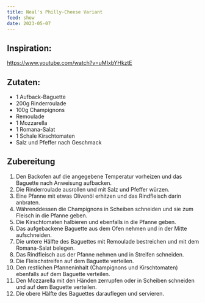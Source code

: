 ```yaml
---
title: Neal's Philly-Cheese Variant
feed: show
date: 2023-05-07
---
```


## Inspiration: 
https://www.youtube.com/watch?v=uMIxbYHkztE

## Zutaten:
-   1 Aufback-Baguette
-   200g Rinderroulade
-   100g Champignons
-   Remoulade
-   1 Mozzarella
-   1 Romana-Salat
-   1 Schale Kirschtomaten
-   Salz und Pfeffer nach Geschmack

## Zubereitung

1.  Den Backofen auf die angegebene Temperatur vorheizen und das Baguette nach Anweisung aufbacken.
2.  Die Rinderroulade ausrollen und mit Salz und Pfeffer würzen.
3.  Eine Pfanne mit etwas Olivenöl erhitzen und das Rindfleisch darin anbraten.
4.  Währenddessen die Champignons in Scheiben schneiden und sie zum Fleisch in die Pfanne geben.
5.  Die Kirschtomaten halbieren und ebenfalls in die Pfanne geben.
6.  Das aufgebackene Baguette aus dem Ofen nehmen und in der Mitte aufschneiden.
7.  Die untere Hälfte des Baguettes mit Remoulade bestreichen und mit dem Romana-Salat belegen.
8.  Das Rindfleisch aus der Pfanne nehmen und in Streifen schneiden.
9.  Die Fleischstreifen auf dem Baguette verteilen.
10.  Den restlichen Pfanneninhalt (Champignons und Kirschtomaten) ebenfalls auf dem Baguette verteilen.
11.  Den Mozzarella mit den Händen zerrupfen oder in Scheiben schneiden und auf dem Baguette verteilen.
12.  Die obere Hälfte des Baguettes darauflegen und servieren.